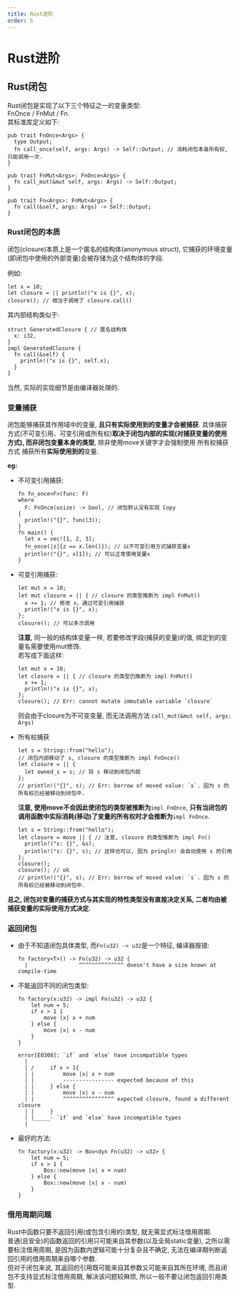 ```yaml
---
title: Rust进阶
order: 5
---
```


# Rust进阶

## Rust闭包

Rust闭包是实现了以下三个特征之一的变量类型: \
FnOnce / FnMut / Fn. \
其标准库定义如下:
```rust:no-line-numbers
pub trait FnOnce<Args> {
  type Output;
  fn call_once(self, args: Args) -> Self::Output; // 消耗闭包本身所有权, 只能调用一次.
}

pub trait FnMut<Args>: FnOnce<Args> {
  fn call_mut(&mut self, args: Args) -> Self::Output;
}

pub trait Fn<Args>: FnMut<Args> {
  fn call(&self, args: Args) -> Self::Output;
}
```

### Rust闭包的本质

闭包(closure)本质上是一个匿名的结构体(anonymous struct), 它捕获的环境变量(即闭包中使用的外部变量)会被存储为这个结构体的字段.

例如: 
```rust:no-line-numbers
let x = 10;
let closure = || println!("x is {}", x);
closure(); // 相当于调用了 closure.call()
```
其内部结构类似于:
```rust:no-line-numbers
struct GeneratedClosure { // 匿名结构体
  x: i32,
}
impl GeneratedClosure {
  fn call(&self) {
    println!("x is {}", self.x);
  }
}
```
当然, 实际的实现细节是由编译器处理的.

### 变量捕获

闭包能够捕获其作用域中的变量, **且只有实际使用到的变量才会被捕获**. 具体捕获方式(不可变引用、可变引用或所有权)**取决于闭包内部的实现(对捕获变量的使用方式), 而非闭包变量本身的类型**, 除非使用move关键字才会强制使用 所有权捕获方式 捕获所有**实际使用到的**变量.

**eg:**
- 不可变引用捕获:
  ```rust:no-line-numbers
  fn fn_once<F>(func: F)
  where
    F: FnOnce(usize) -> bool, // 闭包默认没有实现 Copy
  {
    println!("{}", func(3));
  }
  fn main() {
    let x = vec![1, 2, 3];
    fn_once(|z|{z == x.len()}); // 以不可变引用方式捕获变量x
    println!("{}", x[1]); // 可以正常使用变量x
  }
  ```

- 可变引用捕获:
  ```rust:no-line-numbers
  let mut x = 10;
  let mut closure = || { // closure 的类型推断为 impl FnMut()
    x += 1; // 修改 x，通过可变引用捕获
    println!("x is {}", x);
  };
  closure(); // 可以多次调用
  ```
  **注意**, 同一般的结构体变量一样, 若要修改字段(捕获的变量)的值, 绑定到的变量名需要使用mut修饰. \
  若写成下面这样:
  ```rust:no-line-numbers
  let mut x = 10;
  let closure = || { // closure 的类型仍推断为 impl FnMut()
    x += 1;
    println!("x is {}", x);
  };
  closure(); // Err: cannot mutate immutable variable `closure`
  ```
  则会由于closure为不可变变量, 而无法调用方法 `call_mut(&mut self, args: Args)`

- 所有权捕获
  ```rust:no-line-numbers
  let s = String::from("hello");
  // 闭包内部移动了 s, closure 的类型推断为 impl FnOnce()
  let closure = || {
    let owned_s = s; // 将 s 移动到闭包内部
  };
  // println!("{}", s); // Err: borrow of moved value: `s`. 因为 s 的所有权已经被移动到闭包中.
  ```
  **注意, 使用move不会因此使闭包的类型被推断为**`impl FnOnce`, **只有当闭包的调用函数中实际消耗(移动)了变量的所有权时才会推断为**`impl FnOnce`.
  ```rust:no-line-numbers
  let s = String::from("hello");
  let closure = move || { // 注意, closure 的类型推断为 impl Fn()
    println!("s: {}", &s);
    println!("s: {}", s); // 这样也可以, 因为 pringln! 会自动使用 s 的引用
  };
  closure();
  closure(); // ok
  // println!("{}", s); // Err: borrow of moved value: `s`. 因为 s 的所有权已经被移动到闭包中.
  ```

**总之, 闭包对变量的捕获方式与其实现的特性类型没有直接决定关系, 二者均由被捕获变量的实际使用方式决定.**

### 返回闭包

- 由于不知道闭包具体类型, 而`Fn(u32) -> u32`是一个特征, 编译器报错: 
  ```
  fn factory<T>() -> Fn(u32) -> u32 {
    |                ^^^^^^^^^^^^^^ doesn't have a size known at compile-time
  ```

- 不能返回不同的闭包类型:
  ```rust:no-line-numbers
  fn factory(x:u32) -> impl Fn(u32) -> u32 {
      let num = 5;
      if x > 1 {
          move |x| x + num
      } else {
          move |x| x - num
      }
  }
  ```
  ```
  error[E0308]: `if` and `else` have incompatible types
    |
    | /     if x > 1{
    | |         move |x| x + num
    | |         ---------------- expected because of this
    | |     } else {
    | |         move |x| x - num
    | |         ^^^^^^^^^^^^^^^^ expected closure, found a different closure
    | |     }
    | |_____- `if` and `else` have incompatible types
    |
  ```

- 最好的方法:
  ```rust:no-line-numbers
  fn factory(x:u32) -> Box<dyn Fn(u32) -> u32> {
      let num = 5;
      if x > 1 {
          Box::new(move |x| x + num)
      } else {
          Box::new(move |x| x - num)
      }
  }
  ```

### 借用周期问题

Rust中函数只要不返回引用(或包含引用的)类型, 就无需显式标注借用周期. \
普通(且安全)的函数返回的引用只可能来自其参数(以及全局static变量), 之所以需要标注借用周期, 是因为函数内逻辑可能十分复杂且不确定, 无法在编译期判断返回引用的借用周期来自哪个参数. \
但对于闭包来说, 其返回的引用既可能来自其参数又可能来自其所在环境, 而且闭包不支持显式标注借用周期, 解决该问题较麻烦, 所以一般不要让闭包返回引用类型.

